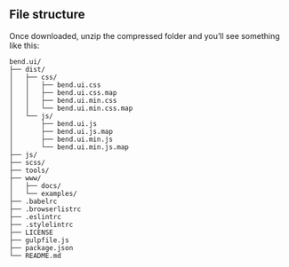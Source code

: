 ## File structure

Once downloaded, unzip the compressed folder and you’ll see something like this:

```plaintext
bend.ui/
├── dist/
│   ├── css/
│   │   ├── bend.ui.css
│   │   ├── bend.ui.css.map
│   │   ├── bend.ui.min.css
│   │   └── bend.ui.min.css.map
│   └── js/
│       ├── bend.ui.js
│       ├── bend.ui.js.map
│       ├── bend.ui.min.js
│       └── bend.ui.min.js.map
├── js/
├── scss/
├── tools/
├── www/
│   ├── docs/
│   └── examples/
├── .babelrc
├── .browserlistrc
├── .eslintrc
├── .stylelintrc
├── LICENSE
├── gulpfile.js
├── package.json
└── README.md
```